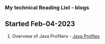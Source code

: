 ### My technical Reading List - blogs 
## Started Feb-04-2023

1. Overview of Java Profilers -  [ Java Profiles ](https://www.infoq.com/articles/open-source-java-profilers/)   
